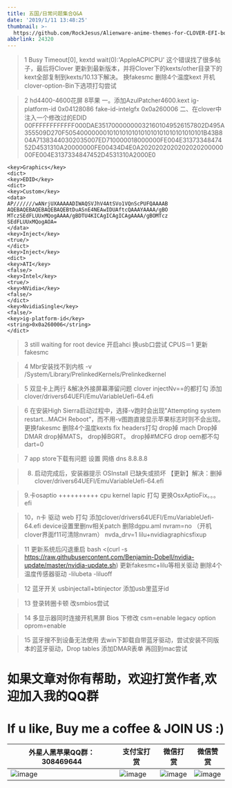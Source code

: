 ```yaml
---
title: 五国/日常问题集合Q&A
date: '2019/1/11 13:48:25'
thumbnail: >-
  https://github.com/RockJesus/Alienware-anime-themes-for-CLOVER-EFI-bootloader/blob/master/screenshots/mac.gif?raw=true
abbrlink: 24320
---
```


>1 Busy Timeout[0], kextd wait(0):'AppleACPICPU'
这个错误找了很多帖子，最后将Clover 更新到最新版本，并将Clover下的kexts/other目录下的kext全部复制到kexts/10.13下解决。
换fakesmc 
删除4个温度kext
开机clover-option-Bin下选项打勾尝试


>2 hd4400-4600花屏 8苹果 
一。添加AzulPatcher4600.kext
ig-platform-id 0x04128086 
fake-id-intelgfx 0x0a260006
二、在clover中注入一个修改过的EDID
00FFFFFFFFFFFF000DAE351700000000321601049526157802D495A355509D270F505400000001010101010101010101010101010101B43B804A71383440302035007ED710000018000000FE004E3137334847452D4531310A20000000FE00434D4E0A202020202020202020000000FE004E3137334847452D4531310A2000E0
```或者直接贴clover config代码
<key>Graphics</key>
<dict>
<key>EDID</key>
<dict>
<key>Custom</key>
<data>
AP///////wANrjUXAAAAADIWAQSVJhV4AtSVo1VQnScPUFQAAAAB
AQEBAQEBAQEBAQEBAQEBtDuASnE4NEAwIDUAftcQAAAYAAAA/gBO
MTczSEdFLUUxMQogAAAA/gBDTU4KICAgICAgICAgAAAA/gBOMTcz
SEdFLUUxMQogAOA=
</data>
<key>Inject</key>
<true/>
</dict>
<key>Inject</key>
<dict>
<key>ATI</key>
<false/>
<key>Intel</key>
<true/>
<key>NVidia</key>
<false/>
</dict>
<key>NvidiaSingle</key>
<false/>
<key>ig-platform-id</key>
<string>0x0a260006</string>
</dict>
```

>3 still waiting for root device
开启ahci
换usb口尝试
CPUS＝1
更新fakesmc

>4 Mbr安装找不到内核
-v /System/Library/PrelinkedKernels/Prelinkedkernel

>5 双显卡上两行 &解决外接屏幕滞留问题
clover injectNv==的都打勾
添加clover/drivers64UEFI/EmuVariableUefi-64.efi

>6 在安装High Sierra启动过程中，选择-v跑时会出现"Attempting system restart...MACH Reboot”，而不用-v图跑直接显示苹果标志时则不会出现。
更换fakesmc 
删除4个温度kexts
fix headers打勾
drop掉 mach
Drop掉 DMAR
drop掉MATS，
drop掉BGRT。
drop掉#MCFG
drop oem都不勾
dart=0

>7 app store下载有问题 
设置 网络 dns 8.8.8.8

>8. 启动完成后，安装器提示 OSInstall 已缺失或损坏
【更新】解决：删掉clover/drivers64UEFI/EmuVariableUefi-64.efi

>9.卡osaptio ++++++++++
cpu kernel lapic 打勾
更换OsxAptioFix。。。efi

>10，n卡 驱动
web 打勾
添加clover/drivers64UEFI/EmuVariableUefi-64.efi
device设置里删nv相关patch
删除dgpu.aml
nvram=no （开机clover界面f11可清除nvram）
nvda_drv=1
lilu+nvidiagraphicsfixup

>11 更新系统后闪退重启 
bash <(curl -s https://raw.githubusercontent.com/Benjamin-Dobell/nvidia-update/master/nvidia-update.sh)
更新fakesmc+lilu等相关驱动 删除4个温度传感器驱动
-lilubeta
-liluoff

>12 蓝牙开关
usbinjectall+btinjector 添加usb里蓝牙id

>13 登录转圈卡顿
改smbios尝试

>14 多显示器同时连接开机黑屏
Bios 下修改 
csm=enable
legacy option oprom=enable

>15 蓝牙搜不到设备无法使用
去win下卸载自带蓝牙驱动，尝试安装不同版本的蓝牙驱动，Drop tables 添加DMAR表单
再回到mac尝试


# 如果文章对你有帮助，欢迎打赏作者,欢迎加入我的QQ群 
# If u like, Buy me a coffee & JOIN US :)
| 外星人黑苹果QQ群：308469644                                                                                                                                                              | 支付宝打赏                                                                                                                                                              | 微信打赏                                                                                                                                                              |  微信赞赏                                                                                                                                                              | 
| ----------------------------------------------------------   | ----------------------------------------------------------   | ----------------------------------------------------------   |  ----------------------------------------------------------   | 
| ![image](https://github.com/RockJesus/Alienware-17-R4-Dual-GPU-MacOS-Mojave-10.14-Hackintosh/blob/master/qq.png?raw=true) | ![image](https://github.com/RockJesus/Alienware-17-R4-I7-7700HQ-MacOS-High-Sierra/blob/master/zfb.jpeg) | ![image](https://github.com/RockJesus/Alienware-17-R4-I7-7700HQ-MacOS-High-Sierra/blob/master/wx.jpeg) | ![image](https://github.com/RockJesus/Alienware-17-R4-Dual-GPU-MacOS-10.15-14-13-Hackintosh/blob/master/zsm.png?raw=true) |
